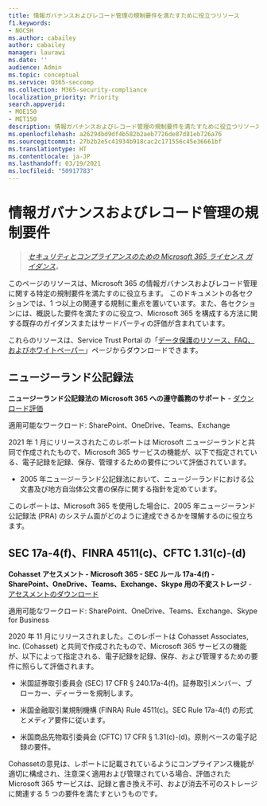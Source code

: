 ```yaml
---
title: 情報ガバナンスおよびレコード管理の規制要件を満たすために役立つリソース
f1.keywords:
- NOCSH
ms.author: cabailey
author: cabailey
manager: laurawi
ms.date: ''
audience: Admin
ms.topic: conceptual
ms.service: O365-seccomp
ms.collection: M365-security-compliance
localization_priority: Priority
search.appverid:
- MOE150
- MET150
description: 情報ガバナンスおよびレコード管理の規制要件を満たすために役立つリソース。
ms.openlocfilehash: a2629dbd9df4b582b2aeb7726de87d81eb726a76
ms.sourcegitcommit: 27b2b2e5c41934b918cac2c171556c45e36661bf
ms.translationtype: HT
ms.contentlocale: ja-JP
ms.lasthandoff: 03/19/2021
ms.locfileid: "50917783"
---
```

# <a name="regulatory-requirements-for-information-governance-and-records-management"></a>情報ガバナンスおよびレコード管理の規制要件

>*[セキュリティとコンプライアンスのための Microsoft 365 ライセンス ガイダンス](/office365/servicedescriptions/microsoft-365-service-descriptions/microsoft-365-tenantlevel-services-licensing-guidance/microsoft-365-security-compliance-licensing-guidance)。*

このページのリソースは、Microsoft 365 の情報ガバナンスおよびレコード管理に関する特定の規制要件を満たすのに役立ちます。 このドキュメントの各セクションでは、1 つ以上の関連する規制に重点を置いています。また、各セクションには、概説した要件を満たすのに役立つ、Microsoft 365 を構成する方法に関する既存のガイダンスまたはサードパーティの評価が含まれています。

これらのリソースは、Service Trust Portal の「[データ保護のリソース、FAQ、およびホワイトペーパー](https://servicetrust.microsoft.com/ViewPage/TrustDocuments)」ページからダウンロードできます。

## <a name="new-zealand-public-records-act"></a>ニュージーランド公記録法

**ニュージーランド公記録法の Microsoft 365 への遵守義務のサポート** - [ダウンロード評価](https://aka.ms/NZPRA)

適用可能なワークロード: SharePoint、OneDrive、Teams、Exchange

2021 年 1 月にリリースされたこのレポートは Microsoft ニュージーランドと共同で作成されたもので、Microsoft 365 サービスの機能が、以下で指定されている、電子記録を記録、保存、管理するための要件について評価されています。 

- 2005 年ニュージーランド公記録法において、ニュージーランドにおける公文書及び地方自治体公文書の保存に関する指針を定めています。

このレポートは、Microsoft 365 を使用した場合に、2005 年ニュージーランド公記録法 (PRA) のシステム面がどのように達成できるかを理解するのに役立ちます。

## <a name="sec-17a-4f-finra-4511c-and-cftc-131c-d"></a>SEC 17a-4(f)、FINRA 4511(c)、CFTC 1.31(c)-(d)

**Cohasset アセスメント - Microsoft 365 - SEC ルール 17a-4(f) - SharePoint、OneDrive、Teams、Exchange、Skype 用の不変ストレージ** - [アセスメントのダウンロード](https://servicetrust.microsoft.com/ViewPage/TrustDocuments?command=Download&downloadType=Document&downloadId=9fa8349d-a0c9-47d9-93ad-472aa0fa44ec&docTab=6d000410-c9e9-11e7-9a91-892aae8839ad_FAQ_and_White_Papers)

適用可能なワークロード: SharePoint、OneDrive、Teams、Exchange、Skype for Business

2020 年 11 月にリリースされました。このレポートは Cohasset Associates, Inc. (Cohasset) と共同で作成されたもので、Microsoft 365 サービスの機能が、以下によって指定される、電子記録を記録、保存、および管理するための要件に照らして評価されます。  

- 米国証券取引委員会 (SEC) 17 CFR § 240.17a-4(f)。証券取引メンバー、ブローカー、ディーラーを規制します。  

- 米国金融取引業規制機構 (FINRA) Rule 4511(c)。SEC Rule 17a-4(f) の形式とメディア要件に従います。  

- 米国商品先物取引委員会 (CFTC) 17 CFR § 1.31(c)-(d)。原則ベースの電子記録の要件。

Cohassetの意見は、レポートに記載されているようにコンプライアンス機能が適切に構成され、注意深く適用および管理されている場合、評価された Microsoft 365 サービスは、記録と書き換え不可、および消去不可のストレージに関連する 5 つの要件を満たすというものです。